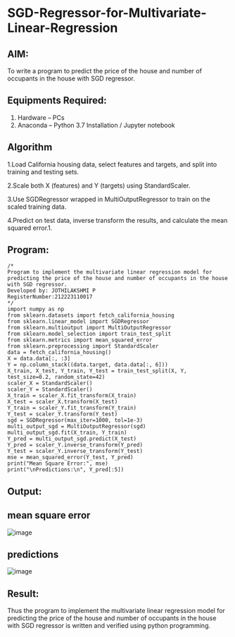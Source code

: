 # SGD-Regressor-for-Multivariate-Linear-Regression

## AIM:
To write a program to predict the price of the house and number of occupants in the house with SGD regressor.

## Equipments Required:
1. Hardware – PCs
2. Anaconda – Python 3.7 Installation / Jupyter notebook

## Algorithm
1.Load California housing data, select features and targets, and split into training and testing sets.

2.Scale both X (features) and Y (targets) using StandardScaler.

3.Use SGDRegressor wrapped in MultiOutputRegressor to train on the scaled training data.

4.Predict on test data, inverse transform the results, and calculate the mean squared error.1.


## Program:
```
/*
Program to implement the multivariate linear regression model for predicting the price of the house and number of occupants in the house with SGD regressor.
Developed by: JOTHILAKSHMI P
RegisterNumber:212223110017
*/
import numpy as np
from sklearn.datasets import fetch_california_housing
from sklearn.linear_model import SGDRegressor
from sklearn.multioutput import MultiOutputRegressor
from sklearn.model_selection import train_test_split
from sklearn.metrics import mean_squared_error
from sklearn.preprocessing import StandardScaler
data = fetch_california_housing()
X = data.data[:, :3]
Y = np.column_stack((data.target, data.data[:, 6]))
X_train, X_test, Y_train, Y_test = train_test_split(X, Y, test_size=0.2, random_state=42)
scaler_X = StandardScaler()
scaler_Y = StandardScaler()
X_train = scaler_X.fit_transform(X_train)
X_test = scaler_X.transform(X_test)
Y_train = scaler_Y.fit_transform(Y_train)
Y_test = scaler_Y.transform(Y_test)
sgd = SGDRegressor(max_iter=1000, tol=1e-3)
multi_output_sgd = MultiOutputRegressor(sgd)
multi_output_sgd.fit(X_train, Y_train)
Y_pred = multi_output_sgd.predict(X_test)
Y_pred = scaler_Y.inverse_transform(Y_pred)
Y_test = scaler_Y.inverse_transform(Y_test)
mse = mean_squared_error(Y_test, Y_pred)
print("Mean Square Error:", mse)
print("\nPredictions:\n", Y_pred[:5])
```

## Output:

## mean square error
![image](https://github.com/user-attachments/assets/ec53c6bb-7d14-454e-8416-195aefbf36a1)

## predictions
![image](https://github.com/user-attachments/assets/e4c21086-36b8-43db-95e7-9ec3959d1cdc)



## Result:
Thus the program to implement the multivariate linear regression model for predicting the price of the house and number of occupants in the house with SGD regressor is written and verified using python programming.
